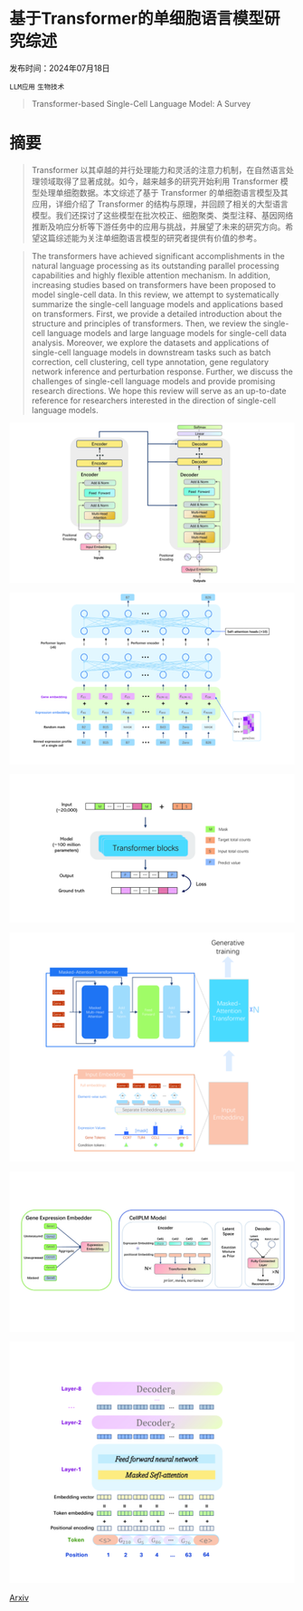 # 基于Transformer的单细胞语言模型研究综述

发布时间：2024年07月18日

`LLM应用` `生物技术`

> Transformer-based Single-Cell Language Model: A Survey

# 摘要

> Transformer 以其卓越的并行处理能力和灵活的注意力机制，在自然语言处理领域取得了显著成就。如今，越来越多的研究开始利用 Transformer 模型处理单细胞数据。本文综述了基于 Transformer 的单细胞语言模型及其应用，详细介绍了 Transformer 的结构与原理，并回顾了相关的大型语言模型。我们还探讨了这些模型在批次校正、细胞聚类、类型注释、基因网络推断及响应分析等下游任务中的应用与挑战，并展望了未来的研究方向。希望这篇综述能为关注单细胞语言模型的研究者提供有价值的参考。

> The transformers have achieved significant accomplishments in the natural language processing as its outstanding parallel processing capabilities and highly flexible attention mechanism. In addition, increasing studies based on transformers have been proposed to model single-cell data. In this review, we attempt to systematically summarize the single-cell language models and applications based on transformers. First, we provide a detailed introduction about the structure and principles of transformers. Then, we review the single-cell language models and large language models for single-cell data analysis. Moreover, we explore the datasets and applications of single-cell language models in downstream tasks such as batch correction, cell clustering, cell type annotation, gene regulatory network inference and perturbation response. Further, we discuss the challenges of single-cell language models and provide promising research directions. We hope this review will serve as an up-to-date reference for researchers interested in the direction of single-cell language models.

![基于Transformer的单细胞语言模型研究综述](../../../paper_images/2407.13205/x1.png)

![基于Transformer的单细胞语言模型研究综述](../../../paper_images/2407.13205/x2.png)

![基于Transformer的单细胞语言模型研究综述](../../../paper_images/2407.13205/x3.png)

![基于Transformer的单细胞语言模型研究综述](../../../paper_images/2407.13205/x4.png)

![基于Transformer的单细胞语言模型研究综述](../../../paper_images/2407.13205/x5.png)

![基于Transformer的单细胞语言模型研究综述](../../../paper_images/2407.13205/x6.png)

[Arxiv](https://arxiv.org/abs/2407.13205)